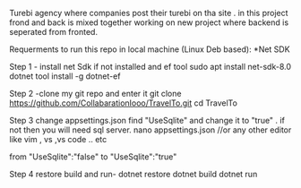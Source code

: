 Turebi agency where companies post their turebi on tha site . 
in this project frond and back is mixed together working on new project where backend is seperated from fronted.


Requerments to run this repo in local machine (Linux Deb based):
*Net SDK

Step 1 -
install net Sdk if not installed and ef tool
sudo apt install net-sdk-8.0
dotnet tool install -g dotnet-ef

Step 2 -clone my git repo and enter it
git clone  https://github.com/CollabarationIooo/TravelTo.git
cd TravelTo

Step 3 change appsettings.json find "UseSqlite" and change it to "true" . if not then you will need sql server.
nano appsettings.json //or any other editor like vim , vs ,vs code .. etc

from "UseSqlite":"false" to "UseSqlite":"true"

Step 4 restore build and run-
dotnet restore
dotnet build
dotnet run
